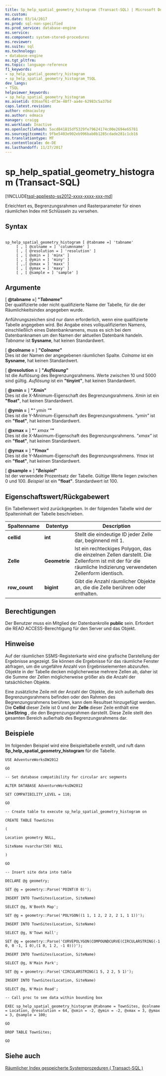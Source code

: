 ```yaml
---
title: Sp_help_spatial_geometry_histogram (Transact-SQL) | Microsoft Docs
ms.custom: 
ms.date: 03/14/2017
ms.prod: sql-non-specified
ms.prod_service: database-engine
ms.service: 
ms.component: system-stored-procedures
ms.reviewer: 
ms.suite: sql
ms.technology:
- database-engine
ms.tgt_pltfrm: 
ms.topic: language-reference
f1_keywords:
- sp_help_spatial_geometry_histogram
- sp_help_spatial_geometry_histogram_TSQL
dev_langs:
- TSQL
helpviewer_keywords:
- sp_help_spatial_geometry_histogram
ms.assetid: 036aaf61-df3e-40f7-aa4e-62983c5a37bd
caps.latest.revision: 
author: edmacauley
ms.author: edmaca
manager: craigg
ms.workload: Inactive
ms.openlocfilehash: 5acd841815df5329fe79624174c00e2694e65781
ms.sourcegitcommit: 9fbe5403e902eb996bab0b1285cdade281c1cb16
ms.translationtype: MT
ms.contentlocale: de-DE
ms.lasthandoff: 11/27/2017
---
```

# <a name="sphelpspatialgeometryhistogram-transact-sql"></a>sp_help_spatial_geometry_histogram (Transact-SQL)
[!INCLUDE[tsql-appliesto-ss2012-xxxx-xxxx-xxx-md](../../includes/tsql-appliesto-ss2012-xxxx-xxxx-xxx-md.md)]

  Erleichtert es, Begrenzungsrahmen und Rasterparameter für einen räumlichen Index mit Schlüsseln zu versehen.  
  
## <a name="syntax"></a>Syntax  
  
```  
  
sp_help_spatial_geometry_histogram [ @tabname =] 'tabname'   
     [ , [ @colname = ] 'columnname' ]   
     [ , [ @resolution = ] 'resolution' ]  
     [ , [ @xmin = ] 'minx' ]   
     [ , [ @ymin = ] 'miny' ]   
     [ ,.[ @xmax = ] 'maxx' ]  
     [ , [ @ymax = ] 'maxy' ]  
     [ , [ @sample = ] 'sample' ]  
```  
  
## <a name="arguments"></a>Argumente  
 [  **@tabname =**] **"***Tabname***"**  
 Der qualifizierte oder nicht qualifizierte Name der Tabelle, für die der Räumlichkeitsindex angegeben wurde.  
  
 Anführungszeichen sind nur dann erforderlich, wenn eine qualifizierte Tabelle angegeben wird. Bei Angabe eines vollqualifizierten Namens, einschließlich eines Datenbanknamens, muss es sich bei dem Datenbanknamen um den Namen der aktuellen Datenbank handeln. *Tabname* ist **Sysname**, hat keinen Standardwert.  
  
 [  **@colname =** ] **"***Colname***"**  
 Dies ist der Namen der angegebenen räumlichen Spalte. *Colname* ist ein **Sysname**, hat keinen Standardwert.  
  
 [  **@resolution =** ] **"***Auflösung***"**  
 Ist die Auflösung des Begrenzungsrahmens. Werte zwischen 10 und 5000 sind gültig. *Auflösung* ist ein **"tinyint"**, hat keinen Standardwert.  
  
 [  **@xmin =** ] **"***Xmin***"**  
 Dies ist die X-Minimum-Eigenschaft des Begrenzungsrahmens. *Xmin* ist ein **"float"**, hat keinen Standardwert.  
  
 [  **@ymin =** ] **"***" ymin "***"**  
 Dies ist die Y-Minimum-Eigenschaft des Begrenzungsrahmens. *"ymin"* ist ein **"float"**, hat keinen Standardwert.  
  
 [  **@xmax =** ] **"***" xmax "***"**  
 Dies ist die X-Maximum-Eigenschaft des Begrenzungsrahmens. *"xmax"* ist ein **"float"**, hat keinen Standardwert.  
  
 [  **@ymax =** ] **"***Ymax***"**  
 Dies ist die Y-Maximum-Eigenschaft des Begrenzungsrahmens. *Ymax* ist ein **"float"**, hat keinen Standardwert.  
  
 [  **@sample =** ] **"***Beispiel***"**  
 Ist der verwendete Prozentsatz der Tabelle. Gültige Werte liegen zwischen 0 und 100. *Beispiel* ist ein **"float"**. Standardwert ist 100.  
  
## <a name="property-valuereturn-value"></a>Eigenschaftswert/Rückgabewert  
 Ein Tabellenwert wird zurückgegeben. In der folgenden Tabelle wird der Spalteninhalt der Tabelle beschrieben.  
  
|Spaltenname|Datentyp|Description|  
|-----------------|---------------|-----------------|  
|**cellid**|**int**|Stellt die eindeutige ID jeder Zelle dar, beginnend mit 1.|  
|**Zelle**|**Geometrie**|Ist ein rechteckiges Polygon, das die einzelnen Zellen darstellt. Die Zellenform ist mit der für die räumliche Indizierung verwendeten Zellenform identisch.|  
|**row_count**|**bigint**|Gibt die Anzahl räumlicher Objekte an, die die Zelle berühren oder enthalten.|  
  
## <a name="permissions"></a>Berechtigungen  
 Der Benutzer muss ein Mitglied der Datenbankrolle **public** sein. Erfordert die READ ACCESS-Berechtigung für den Server und das Objekt.  
  
## <a name="remarks"></a>Hinweise  
 Auf der räumlichen SSMS-Registerkarte wird eine grafische Darstellung der Ergebnisse angezeigt. Sie können die Ergebnisse für das räumliche Fenster abfragen, um die ungefähre Anzahl von Ergebniselementen abzurufen. Objekte in der Tabelle decken möglicherweise mehrere Zellen ab, daher ist die Summe der Zellen möglicherweise größer als die Anzahl der tatsächlichen Objekte.  
  
 Eine zusätzliche Zeile mit der Anzahl der Objekte, die sich außerhalb des Begrenzungsrahmens befinden oder den Rahmen des Begrenzungsrahmens berühren, kann dem Resultset hinzugefügt werden. Die **Cellid** dieser Zeile ist 0 und der **Zelle** dieser Zeile enthält eine **LineString** , die den Begrenzungsrahmen darstellt. Diese Zeile stellt den gesamten Bereich außerhalb des Begrenzungsrahmens dar.  
  
## <a name="examples"></a>Beispiele  
 Im folgenden Beispiel wird eine Beispieltabelle erstellt, und ruft dann **Sp_help_spatial_geometry_histogram** für die Tabelle.  
  
 `USE AdventureWorksDW2012`  
  
 `GO`  
  
 `-- Set database compatibility for circular arc segments`  
  
 `ALTER DATABASE AdventureWorksDW2012`  
  
 `SET COMPATIBILITY_LEVEL = 110;`  
  
 `GO`  
  
 `-- Create table to execute sp_help_spatial_geometry_histogram on`  
  
 `CREATE TABLE TownSites`  
  
 `(`  
  
 `Location geometry NULL,`  
  
 `SiteName nvarchar(50) NULL`  
  
 `)`  
  
 `GO`  
  
 `-- Insert site data into table`  
  
 `DECLARE @g geometry;`  
  
 `SET @g = geometry::Parse('POINT(0 0)');`  
  
 `INSERT INTO TownSites(Location, SiteName)`  
  
 `SELECT @g, N'Booth Map';`  
  
 `SET @g = geometry::Parse('POLYGON((1 1, 1 2, 2 2, 2 1, 1 1))');`  
  
 `INSERT INTO TownSites(Location, SiteName)`  
  
 `SELECT @g, N'Town Hall';`  
  
 `SET @g = geometry::Parse('CURVEPOLYGON(COMPOUNDCURVE(CIRCULARSTRING(-1 0, 0 -1, 1 0),(1 0, 1 2, -1 0)))');`  
  
 `INSERT INTO TownSites(Location, SiteName)`  
  
 `SELECT @g, N'Main Park';`  
  
 `SET @g = geometry::Parse('CIRCULARSTRING(1 5, 2 2, 5 1)');`  
  
 `INSERT INTO TownSites(Location, SiteName)`  
  
 `SELECT @g, N'Main Road';`  
  
 `-- Call proc to see data within bounding box`  
  
 `EXEC sp_help_spatial_geometry_histogram @tabname = TownSites, @colname = Location, @resolution = 64, @xmin = -2, @ymin = -2, @xmax = 3, @ymax = 3, @sample = 100;`  
  
 `GO`  
  
 `DROP TABLE TownSites;`  
  
 `GO`  
  
## <a name="see-also"></a>Siehe auch  
 [Räumlicher Index gespeicherte Systemprozeduren &#40; Transact-SQL &#41;](http://msdn.microsoft.com/library/1be0f34e-3d5a-4a1f-9299-bd482362ec7a)  
  
  
